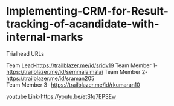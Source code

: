 # Implementing-CRM-for-Result-tracking-of-acandidate-with-internal-marks

Trialhead URLs

Team Lead-https://trailblazer.me/id/sridv19
Team Member 1-https://trailblazer.me/id/semmalaimalai 
Team Member 2-https://trailblazer.me/id/sraman205  
Team Member 3- https://trailblazer.me/id/rkumaran10

youtube Link-https://youtu.be/etSfq7EPSEw
